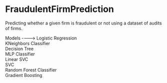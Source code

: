 # FraudulentFirmPrediction
Predicting whether a given firm is fraudulent or not using  a dataset of audits of firms.<br />

Models ----> Logistic Regression<br />
KNeighbors Classifier<br />
Decision Tree<br />
MLP Classifier<br />
Linear SVC<br />
SVC<br />
Random Forest Classifier<br />
Gradient Boosting<br />

